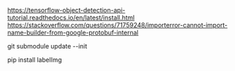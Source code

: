 https://tensorflow-object-detection-api-tutorial.readthedocs.io/en/latest/install.html
https://stackoverflow.com/questions/71759248/importerror-cannot-import-name-builder-from-google-protobuf-internal

git submodule update --init

pip install labelImg